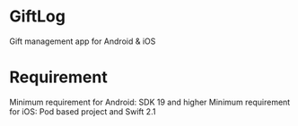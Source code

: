 # GiftLog
 Gift management app for Android & iOS

# Requirement
 Minimum requirement for Android: SDK 19 and higher
 Minimum requirement for iOS: Pod based project and Swift 2.1